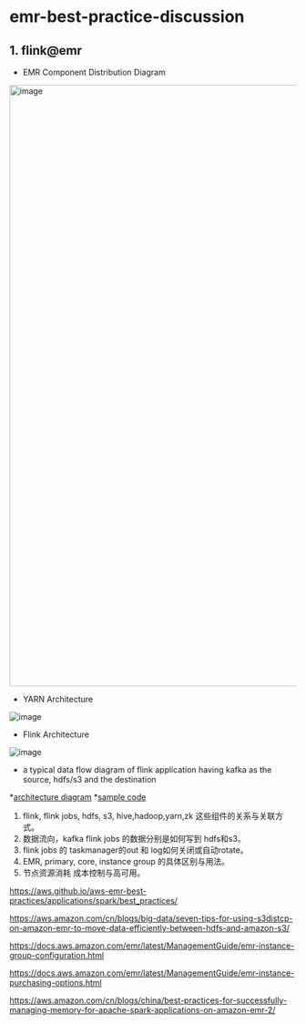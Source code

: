 # emr-best-practice-discussion

## 1. flink@emr

- EMR Component Distribution Diagram


<img width="1056" alt="image" src="https://github.com/symeta/emr-best-practice/assets/97269758/82d1f310-3d61-40cf-afd6-666b6ff8f510">


- YARN Architecture


![image](https://github.com/symeta/emr-best-practice/assets/97269758/6702aeab-f0e0-4387-ae81-c2fdfa7f6d89)


- Flink Architecture


![image](https://github.com/symeta/emr-best-practice/assets/97269758/dcd909fc-adc8-476e-a5d0-e08f45cf8074)


- a typical data flow diagram of flink application having kafka as the source, hdfs/s3 and the destination

*[architecture diagram](https://github.com/symeta/realtime-dw-prototype/tree/architecture-overview)
*[sample code](https://github.com/symeta/realtime-dw-prototype/tree/Validate-the-connection-between-MSK-cluster-and-Hudi-(MSK-consumer-via-flink%40emr))


1. flink, flink jobs, hdfs, s3, hive,hadoop,yarn,zk 这些组件的关系与关联方式。
2. 数据流向，kafka flink jobs 的数据分别是如何写到 hdfs和s3。
3. flink jobs 的 taskmanager的out 和 log如何关闭或自动rotate。
4. EMR, primary, core, instance group 的具体区别与用法。
5. 节点资源消耗 成本控制与高可用。



https://aws.github.io/aws-emr-best-practices/applications/spark/best_practices/

https://aws.amazon.com/cn/blogs/big-data/seven-tips-for-using-s3distcp-on-amazon-emr-to-move-data-efficiently-between-hdfs-and-amazon-s3/

https://docs.aws.amazon.com/emr/latest/ManagementGuide/emr-instance-group-configuration.html

https://docs.aws.amazon.com/emr/latest/ManagementGuide/emr-instance-purchasing-options.html


https://aws.amazon.com/cn/blogs/china/best-practices-for-successfully-managing-memory-for-apache-spark-applications-on-amazon-emr-2/


